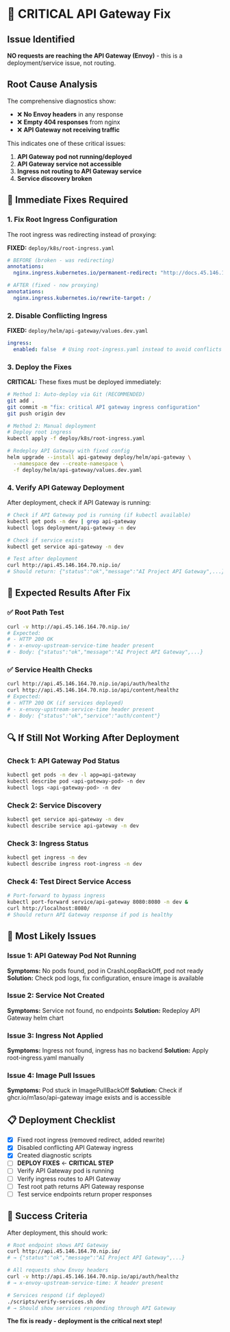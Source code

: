 # 🚨 CRITICAL API Gateway Fix

## Issue Identified
**NO requests are reaching the API Gateway (Envoy)** - this is a deployment/service issue, not routing.

## Root Cause Analysis
The comprehensive diagnostics show:
- ❌ **No Envoy headers** in any response
- ❌ **Empty 404 responses** from nginx
- ❌ **API Gateway not receiving traffic**

This indicates one of these critical issues:
1. **API Gateway pod not running/deployed**
2. **API Gateway service not accessible**
3. **Ingress not routing to API Gateway service**
4. **Service discovery broken**

## 🔧 Immediate Fixes Required

### 1. Fix Root Ingress Configuration
The root ingress was redirecting instead of proxying:

**FIXED:** `deploy/k8s/root-ingress.yaml`
```yaml
# BEFORE (broken - was redirecting)
annotations:
  nginx.ingress.kubernetes.io/permanent-redirect: "http://docs.45.146.164.70.nip.io"

# AFTER (fixed - now proxying)  
annotations:
  nginx.ingress.kubernetes.io/rewrite-target: /
```

### 2. Disable Conflicting Ingress
**FIXED:** `deploy/helm/api-gateway/values.dev.yaml`
```yaml
ingress:
  enabled: false  # Using root-ingress.yaml instead to avoid conflicts
```

### 3. Deploy the Fixes

**CRITICAL:** These fixes must be deployed immediately:

```bash
# Method 1: Auto-deploy via Git (RECOMMENDED)
git add .
git commit -m "fix: critical API gateway ingress configuration"  
git push origin dev

# Method 2: Manual deployment
# Deploy root ingress
kubectl apply -f deploy/k8s/root-ingress.yaml

# Redeploy API Gateway with fixed config
helm upgrade --install api-gateway deploy/helm/api-gateway \
  --namespace dev --create-namespace \
  -f deploy/helm/api-gateway/values.dev.yaml
```

### 4. Verify API Gateway Deployment

After deployment, check if API Gateway is running:

```bash
# Check if API Gateway pod is running (if kubectl available)
kubectl get pods -n dev | grep api-gateway
kubectl logs deployment/api-gateway -n dev

# Check if service exists
kubectl get service api-gateway -n dev

# Test after deployment
curl http://api.45.146.164.70.nip.io/
# Should return: {"status":"ok","message":"AI Project API Gateway",...}
```

## 🧪 Expected Results After Fix

### ✅ Root Path Test
```bash
curl -v http://api.45.146.164.70.nip.io/
# Expected:
# - HTTP 200 OK
# - x-envoy-upstream-service-time header present
# - Body: {"status":"ok","message":"AI Project API Gateway",...}
```

### ✅ Service Health Checks
```bash
curl http://api.45.146.164.70.nip.io/api/auth/healthz
curl http://api.45.146.164.70.nip.io/api/content/healthz
# Expected:
# - HTTP 200 OK (if services deployed)
# - x-envoy-upstream-service-time header present  
# - Body: {"status":"ok","service":"auth/content"}
```

## 🔍 If Still Not Working After Deployment

### Check 1: API Gateway Pod Status
```bash
kubectl get pods -n dev -l app=api-gateway
kubectl describe pod <api-gateway-pod> -n dev
kubectl logs <api-gateway-pod> -n dev
```

### Check 2: Service Discovery
```bash
kubectl get service api-gateway -n dev
kubectl describe service api-gateway -n dev
```

### Check 3: Ingress Status
```bash
kubectl get ingress -n dev
kubectl describe ingress root-ingress -n dev
```

### Check 4: Test Direct Service Access
```bash
# Port-forward to bypass ingress
kubectl port-forward service/api-gateway 8080:8080 -n dev &
curl http://localhost:8080/
# Should return API Gateway response if pod is healthy
```

## 🚨 Most Likely Issues

### Issue 1: API Gateway Pod Not Running
**Symptoms:** No pods found, pod in CrashLoopBackOff, pod not ready
**Solution:** Check pod logs, fix configuration, ensure image is available

### Issue 2: Service Not Created
**Symptoms:** Service not found, no endpoints
**Solution:** Redeploy API Gateway helm chart

### Issue 3: Ingress Not Applied
**Symptoms:** Ingress not found, ingress has no backend
**Solution:** Apply root-ingress.yaml manually

### Issue 4: Image Pull Issues
**Symptoms:** Pod stuck in ImagePullBackOff
**Solution:** Check if ghcr.io/m1aso/api-gateway image exists and is accessible

## 📋 Deployment Checklist

- [x] Fixed root ingress (removed redirect, added rewrite)
- [x] Disabled conflicting API Gateway ingress
- [x] Created diagnostic scripts
- [ ] **DEPLOY FIXES** ← **CRITICAL STEP**
- [ ] Verify API Gateway pod is running
- [ ] Verify ingress routes to API Gateway
- [ ] Test root path returns API Gateway response
- [ ] Test service endpoints return proper responses

## 🎯 Success Criteria

After deployment, this should work:
```bash
# Root endpoint shows API Gateway
curl http://api.45.146.164.70.nip.io/
# → {"status":"ok","message":"AI Project API Gateway",...}

# All requests show Envoy headers
curl -v http://api.45.146.164.70.nip.io/api/auth/healthz
# → x-envoy-upstream-service-time: X header present

# Services respond (if deployed)
./scripts/verify-services.sh dev
# → Should show services responding through API Gateway
```

**The fix is ready - deployment is the critical next step!**
